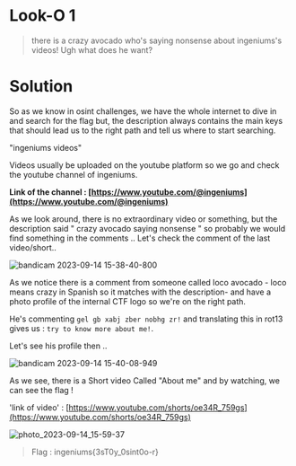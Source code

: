 # Look-O 1

> there is a crazy avocado who's saying nonsense about ingeniums's videos! Ugh what does he want? 

# Solution

So as we know in osint challenges, we have the whole internet to dive in and search for the flag but, the description always contains the main keys that should lead us to the right path and tell us where to start searching.

"ingeniums videos"

Videos usually be uploaded on the youtube platform so we go and check the youtube channel of ingeniums.

**Link of the channel : [https://www.youtube.com/@ingeniums](https://www.youtube.com/@ingeniums)**

As we look around, there is no extraordinary video or something, but the description said " crazy avocado saying nonsense "
so probably we would find something in the comments .. Let's check the comment of the last video/short..

![bandicam 2023-09-14 15-38-40-800](https://github.com/shadow1004/Ingeniums-Internal-CTF-2023-writeups/assets/68519098/1028ff5f-67f6-468e-80cb-fb97c538e965)

As we notice there is a comment from someone called loco avocado - loco means crazy in Spanish so it matches with the description-
and have a photo profile of the internal CTF logo so we're on the right path.

He's commenting ` gel gb xabj zber nobhg zr! `
and translating this in rot13 gives us : `try to know more about me!`.

Let's see his profile then .. 

![bandicam 2023-09-14 15-40-08-949](https://github.com/shadow1004/Ingeniums-Internal-CTF-2023-writeups/assets/68519098/86905bae-61ed-4783-a3a3-b03116562de3)

As we see, there is a Short video Called "About me" and by watching, we can see the flag !

'link of video' : [https://www.youtube.com/shorts/oe34R_759gs](https://www.youtube.com/shorts/oe34R_759gs)

![photo_2023-09-14_15-59-37](https://github.com/shadow1004/Ingeniums-Internal-CTF-2023-writeups/assets/68519098/9cf4b854-c508-4cee-bfd4-9931b73ce72c)

> Flag : ingeniums{3sT0y_0sint0o-r} 





